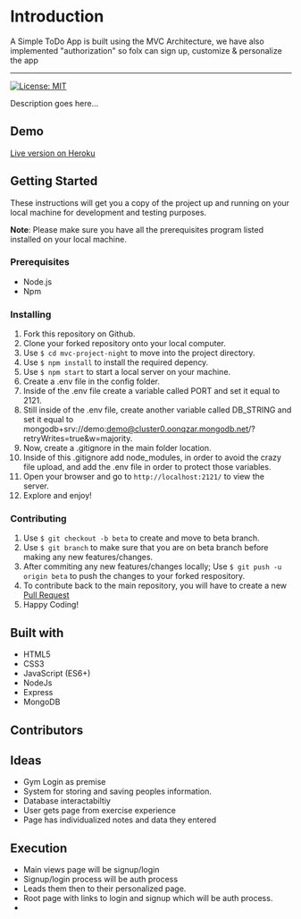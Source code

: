 # Introduction

A Simple ToDo App is built using the MVC Architecture, we have also implemented "authorization" so folx can sign up, customize & personalize the app 

---

[![License: MIT](https://img.shields.io/badge/License-MIT-important.svg)](https://opensource.org/licenses/MIT)

Description goes here...

## Demo

[Live version on Heroku]()



## Getting Started

These instructions will get you a copy of the project up and running on your local machine for development and testing purposes.

**Note**: Please make sure you have all the prerequisites program listed installed on your local machine.

### Prerequisites

- Node.js
- Npm

### Installing

1. Fork this repository on Github.
1. Clone your forked repository onto your local computer.
1. Use `$ cd mvc-project-night` to move into the project directory.
1. Use `$ npm install` to install the required depency.
1. Use `$ npm start` to start a local server on your machine.
1. Create a .env file in the config folder.
1. Inside of the .env file create a variable called PORT and set it equal to 2121.
1. Still inside of the .env file, create another variable called DB_STRING and set it equal to mongodb+srv://demo:demo@cluster0.oonqzar.mongodb.net/?retryWrites=true&w=majority.
1. Now, create a .gitignore in the main folder location. 
1. Inside of this .gitignore add node_modules, in order to avoid the crazy file upload, and add the .env file in order to protect those variables.
1. Open your browser and go to `http://localhost:2121/` to view the server.
1. Explore and enjoy!

### Contributing

1. Use `$ git checkout -b beta` to create and move to beta branch.
1. Use `$ git branch` to make sure that you are on beta branch before making any new features/changes.
1. After commiting any new features/changes locally; Use `$ git push -u origin beta` to push the changes to your forked respository.
1. To contribute back to the main repository, you will have to create a new [Pull Request](https://docs.github.com/en/pull-requests/collaborating-with-pull-requests/proposing-changes-to-your-work-with-pull-requests/creating-a-pull-request)
1. Happy Coding!

## Built with

- HTML5
- CSS3
- JavaScript (ES6+)
- NodeJs
- Express
- MongoDB

## Contributors




## Ideas

- Gym Login as premise
- System for storing and saving peoples information. 
- Database interactabiltiy 
- User gets page from exercise experience
- Page has individualized notes and data they entered


## Execution

- Main views page will be signup/login
- Signup/login process will be auth process
- Leads them then to their personalized page.
- Root page with links to login and signup which will be auth process.
- 
